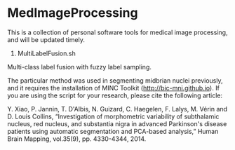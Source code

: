 # MedImageProcessing

This is a collection of personal software tools for medical image processing, and will be updated timely.

1. MultiLabelFusion.sh

Multi-class label fusion with fuzzy label sampling.

The particular method was used in segmenting midbrian nuclei previously, and it requires the installation of MINC Toolkit (http://bic-mni.github.io).
If you are using the script for your research, please cite the following article:

Y. Xiao, P. Jannin, T. D'Albis, N. Guizard, C. Haegelen, F. Lalys, M. Vérin and D. Louis Collins, 
“Investigation of morphometric variability of subthalamic nucleus, red nucleus, and substantia nigra 
in advanced Parkinson's disease patients using automatic segmentation and PCA-based analysis,” Human Brain Mapping, 
vol.35(9), pp. 4330-4344, 2014.



